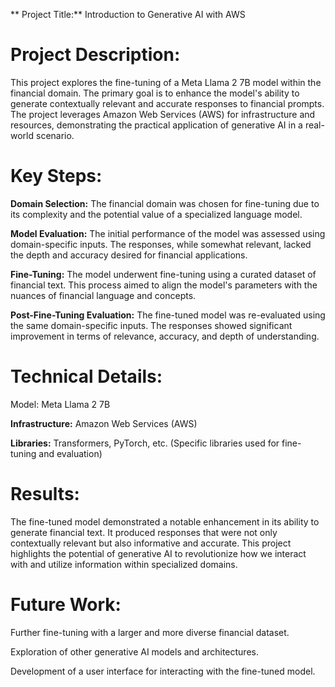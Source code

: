 ** Project Title:** Introduction to Generative AI with AWS

# Project Description:

This project explores the fine-tuning of a Meta Llama 2 7B model within the financial domain. The primary goal is to enhance the model's ability to generate contextually relevant and accurate responses to financial prompts. The project leverages Amazon Web Services (AWS) for infrastructure and resources, demonstrating the practical application of generative AI in a real-world scenario.

# **Key Steps:**

**Domain Selection:** The financial domain was chosen for fine-tuning due to its complexity and the potential value of a specialized language model.

**Model Evaluation:** The initial performance of the model was assessed using domain-specific inputs. The responses, while somewhat relevant, lacked the depth and accuracy desired for financial applications.

**Fine-Tuning:** The model underwent fine-tuning using a curated dataset of financial text. This process aimed to align the model's parameters with the nuances of financial language and concepts.

**Post-Fine-Tuning Evaluation:** The fine-tuned model was re-evaluated using the same domain-specific inputs. The responses showed significant improvement in terms of relevance, accuracy, and depth of understanding.

# Technical Details:

Model: Meta Llama 2 7B

**Infrastructure:** Amazon Web Services (AWS)

**Libraries:** Transformers, PyTorch, etc. (Specific libraries used for fine-tuning and evaluation)

# Results:

The fine-tuned model demonstrated a notable enhancement in its ability to generate financial text. It produced responses that were not only contextually relevant but also informative and accurate. This project highlights the potential of generative AI to revolutionize how we interact with and utilize information within specialized domains.

# Future Work:

Further fine-tuning with a larger and more diverse financial dataset.

Exploration of other generative AI models and architectures.

Development of a user interface for interacting with the fine-tuned model.
